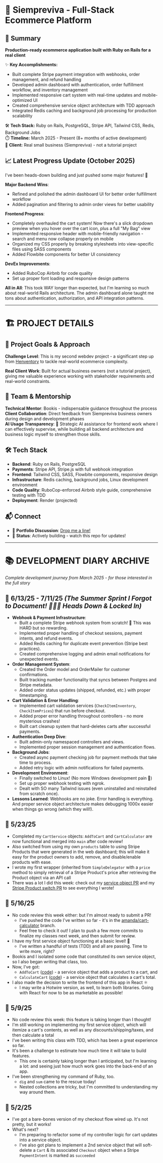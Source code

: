 # 🪻 Siempreviva - Full-Stack Ecommerce Platform

## 🎯 Summary
**Production-ready ecommerce application built with Ruby on Rails for a real client**

✨ **Key Accomplishments:**
- Built complete Stripe payment integration with webhooks, order management, and refund handling
- Developed admin dashboard with authentication, order fulfillment workflow, and inventory management  
- Implemented responsive cart system with real-time updates and mobile-optimized UI
- Created comprehensive service object architecture with TDD approach
- Integrated Redis caching and background job processing for production scalability

🛠️ **Tech Stack:** Ruby on Rails, PostgreSQL, Stripe API, Tailwind CSS, Redis, Background Jobs  
⏱️ **Timeline:** March 2025 - Present (8+ months of active development)  
🏢 **Client:** Real small business (Siempreviva) - not a tutorial project  

## 📈 Latest Progress Update (October 2025)

I've been heads-down building and just pushed some major features! 🚀

**Major Backend Wins**: 
- Refined and polished the admin dashboard UI for better order fulfillment workflow
- Added pagination and filtering to admin order views for better usability

**Frontend Progress**: 
- Completely overhauled the cart system! Now there's a slick dropdown preview when you hover over the cart icon, plus a full "My Bag" view
- Implemented responsive header with mobile-friendly navigation - search and menu now collapse properly on mobile
- Organized my CSS properly by breaking stylesheets into view-specific files using SASS components
- Added Flowbite components for better UI consistency

**DevEx Improvements**:
- Added RuboCop Airbnb for code quality
- Set up proper font loading and responsive design patterns

**All in All**: This took WAY longer than expected, but I'm learning so much about real-world Rails architecture. The admin dashboard alone taught me tons about authentication, authorization, and API integration patterns.

______________________________________

# 🏗️ PROJECT DETAILS

## 🎯 Project Goals & Approach
**Challenge Level**: This is my second webdev project - a significant step up from [Henventory](https://www.github.com/grandtheftdisco/henventory) to tackle real-world ecommerce complexity.

**Real Client Work**: Built for actual business owners (not a tutorial project), giving me valuable experience working with stakeholder requirements and real-world constraints.

## 👥 Team & Mentorship  
**Technical Mentor**: Bookis - indispensable guidance throughout the process  
**Client Collaboration**: Direct feedback from Siempreviva business owners during design and development phases  
**AI Usage Transparency**: 🤖 Strategic AI assistance for frontend work where I can effectively supervise, while building all backend architecture and business logic myself to strengthen those skills.

## 🛠️ Tech Stack
- **Backend**: Ruby on Rails, PostgreSQL  
- **Payments**: Stripe API, Stripe.js with full webhook integration  
- **Frontend**: Tailwind CSS, SASS, Flowbite components, responsive design  
- **Infrastructure**: Redis caching, background jobs, Linux development environment  
- **Code Quality**: RuboCop-enforced Airbnb style guide, comprehensive testing with TDD  
- **Deployment**: Render (projected)

## 📬 Connect
- 💼 **Portfolio Discussion**: [Drop me a line!](mailto:grandtheftdisco@gmail.com)  
- 🚀 **Status**: Actively building - watch this repo for updates!

______________________________________

# 📚 DEVELOPMENT DIARY ARCHIVE 
*Complete development journey from March 2025 - for those interested in the full story*

## 📆 **6/13/25 - 7/11/25** *(The Summer Sprint I Forgot to Document! 👩🏻‍💻 Heads Down & Locked In)* 
- **Webhook & Payment Infrastructure**: 
  - Built a complete Stripe webhook system from scratch! 🎯 This was HARD but so rewarding.
  - Implemented proper handling of checkout sessions, payment intents, and refund events.
  - Added Redis caching for duplicate event prevention (Stripe best practices).
  - Created comprehensive logging and admin email notifications for unexpected events.
- **Order Management System**:
  - Created the Order model and OrderMailer for customer confirmations.
  - Built tracking number functionality that syncs between Postgres and Stripe metadata.
  - Added order status updates (shipped, refunded, etc.) with proper timestamping.
- **Cart Validation & Error Handling**:
  - Implemented cart validation services (`CheckItemInventory`, `CheckItemPrices`) that run before checkout.
  - Added proper error handling throughout controllers - no more mysterious crashes! 
  - Built cart cleanup system that hard-deletes carts after successful payments.
- **Authentication Deep Dive**:
  - Built admin-only namespaced controllers and views.
  - Implemented proper session management and authentication flows.
- **Background Jobs**:
  - Created async payment checking job for payment methods that take time to process.
  - Added retry logic with admin notifications for failed payments.
- **Development Environment**:
  - Finally switched to Linux! (No more Windows development pain 🎉)
  - Set up proper webhook testing with ngrok.
  - Dealt with SO many Tailwind issues (even uninstalled and reinstalled from scratch once).
- **Lessons Learned**: Webhooks are no joke. Error handling is everything. And proper service object architecture makes debugging 1000x easier when things go wrong (which they will!).

## 📆 **5/23/25**
- Completed my `CartService` objects: `AddToCart` and `CartCalculator` are now functional and merged into `main` after code review!
- Also switched from using my own `products` table to using Stripe Products that were generated in the web dashboard; this will make it easy for the product owners to add, remove, and disable/enable products with ease.
- I wrote my first wrapper (inherited from `SimpleDelegator` with a `price` method to simply retrieval of a Stripe Product's price after retrieving the Product object via an API call
- There was a lot I did this week: check out my [service object PR](https://github.com/grandtheftdisco/siempreviva/pull/3) and my [Stripe Product switch PR](https://github.com/grandtheftdisco/siempreviva/pull/4) to see everything I wrote!

## 📆 **5/16/25**
- No code review this week either: but I'm almost ready to submit a PR!
  - I've pushed the code I've written so far - it's in the [amanda/cart-calculator](https://github.com/grandtheftdisco/siempreviva/tree/amanda/cart-calculator) branch.
  - Feel free to check it out! I plan to push a few more commits to finalize my classes next week, and then submit for review.
- I have my first service object functioning at a basic level! 🎉
  - I've written a handful of tests (TDD) and all are passing. Time to write more, right?
- Bookis and I isolated some code that constituted its own service object, so I also began writing that class, too.
- Now, I've got:
  - `AddToCart` ([code](https://github.com/grandtheftdisco/siempreviva/blob/amanda/cart-calculator/app/services/cart_service/add_to_cart.rb)) - a service object that adds a product to a cart, and 
  - `CalculateCart` ([code](https://github.com/grandtheftdisco/siempreviva/blob/amanda/cart-calculator/app/services/cart_service/calculate_cart.rb)) - a service object that calculates a cart's total. 
- I also made the decision to write the frontend of this app in React ⚛️
  - I may write a Hotwire version, as well, to learn both libraries. Going with React for now to be as marketable as possible!

## 📆 **5/9/25**
- No code review this week: this feature is taking longer than I thought!
- I'm still working on implementing my first service object, which will itemize a cart's contents, as well as any discounts/shipping/taxes, and then calculate a total
- I've been writing this class with TDD, which has been a great experience so far.
- It's been a challenge to estimate how much time it will take to build features.
  - This one is certainly taking longer than I anticipated, but I'm learning a lot: and seeing just how much work goes into the back-end of an app.
- I've been strengthening my command of Ruby, too.
  - `dig` and `sum` came to the rescue today!
  - Nested collections are tricky, but I'm committed to understanding my way around them.

## 📆 **5/2/25**
- I've got a bare-bones version of my checkout flow wired up. It's not pretty, but it works!
- What's next?
  - I'm preparing to refactor some of my controller logic for cart updates into a service object.
  - I've also got plans to implement a 2nd service object that will soft-delete a `Cart` & its associated `Checkout` object when a Stripe `PaymentIntent` is marked as `succeeded`
